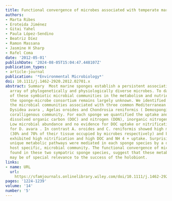 ```yaml
---
title: Functional convergence of microbes associated with temperate marine sponges
authors:
- Marta Ribes
- Eroteida Jiménez
- Gitai Yahel
- Paula López‐Sendino
- Beatriz Díez
- Ramon Massana
- Jasmine H Sharp
- Rafel Coma
date: '2012-05-01'
publishDate: '2024-08-05T15:04:47.448107Z'
publication_types:
- article-journal
publication: '*Environmental Microbiology*'
doi: 10.1111/j.1462-2920.2012.02701.x
abstract: Summary  Most marine sponges establish a persistent association with a wide
  array of phylogenetically and physiologically diverse microbes. To date, the role
  of these symbiotic microbial communities in the metabolism and nutrient cycles of
  the sponge‐microbe consortium remains largely unknown. We identified and quantified
  the microbial communities associated with three common Mediterranean sponge species,
  Dysidea avara , Agelas oroides and Chondrosia reniformis ( Demospongiae ) that cohabitate
  coralligenous community. For each sponge we quantified the uptake and release of
  dissolved organic carbon (DOC) and nitrogen (DON), inorganic nitrogen and phosphate.
  Low microbial abundance and no evidence for DOC uptake or nitrification were found
  for D. avara . In contrast A. oroides and C. reniformis showed high microbial abundance
  (30% and 70% of their tissue occupied by microbes respectively) and both species
  exhibited high nitrification and high DOC and NH 4 + uptake. Surprisingly, these
  unique metabolic pathways were mediated in each sponge species by a different, and
  host specific, microbial community. The functional convergence of microbial consortia
  found in these two sympatric sponge species, suggest that these metabolic processes
  may be of special relevance to the success of the holobiont.
links:
- name: URL
  url: 
    https://sfamjournals.onlinelibrary.wiley.com/doi/10.1111/j.1462-2920.2012.02701.x
pages: '1224-1239'
volume: '14'
number: '5'
---
```

